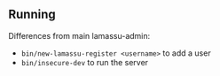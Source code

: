 ## Running

Differences from main lamassu-admin:

- `bin/new-lamassu-register <username>` to add a user
- `bin/insecure-dev` to run the server
